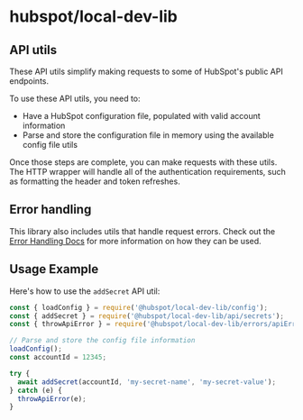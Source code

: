 # hubspot/local-dev-lib

## API utils

These API utils simplify making requests to some of HubSpot's public API endpoints.

To use these API utils, you need to:

- Have a HubSpot configuration file, populated with valid account information
- Parse and store the configuration file in memory using the available config file utils

Once those steps are complete, you can make requests with these utils. The HTTP wrapper will handle all of the authentication requirements, such as formatting the header and token refreshes.

## Error handling

This library also includes utils that handle request errors. Check out the [Error Handling Docs](../errors/README.md) for more information on how they can be used.

## Usage Example

Here's how to use the `addSecret` API util:

```js
const { loadConfig } = require('@hubspot/local-dev-lib/config');
const { addSecret } = require('@hubspot/local-dev-lib/api/secrets');
const { throwApiError } = require('@hubspot/local-dev-lib/errors/apiErrors');

// Parse and store the config file information
loadConfig();
const accountId = 12345;

try {
  await addSecret(accountId, 'my-secret-name', 'my-secret-value');
} catch (e) {
  throwApiError(e);
}
```
